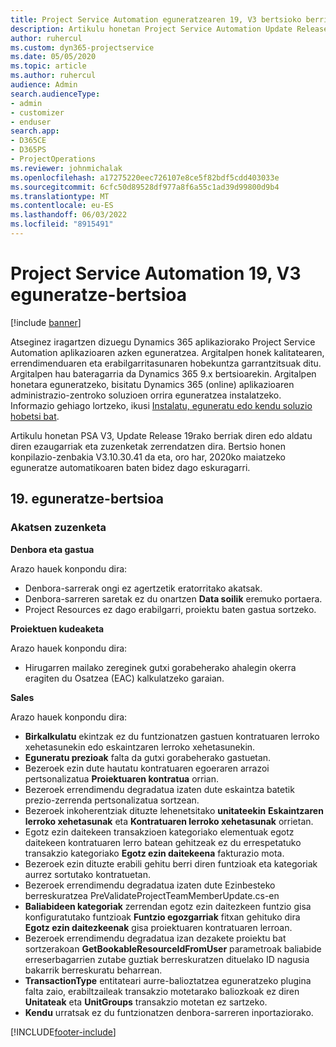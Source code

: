 ```yaml
---
title: Project Service Automation eguneratzearen 19, V3 bertsioko berrikuntzak edo aldaketak
description: Artikulu honetan Project Service Automation Update Release 19, V3-n eskuragarri dauden ezaugarriak eta zuzenketak zerrendatzen dira.
author: ruhercul
ms.custom: dyn365-projectservice
ms.date: 05/05/2020
ms.topic: article
ms.author: ruhercul
audience: Admin
search.audienceType:
- admin
- customizer
- enduser
search.app:
- D365CE
- D365PS
- ProjectOperations
ms.reviewer: johnmichalak
ms.openlocfilehash: a17275220eec726107e8ce5f82bdf5cdd403033e
ms.sourcegitcommit: 6cfc50d89528df977a8f6a55c1ad39d99800d9b4
ms.translationtype: MT
ms.contentlocale: eu-ES
ms.lasthandoff: 06/03/2022
ms.locfileid: "8915491"
---
```

# <a name="project-service-automation-update-release-19-v3"></a>Project Service Automation 19, V3 eguneratze-bertsioa

[!include [banner](../includes/psa-now-project-operations.md)]

Atseginez iragartzen dizuegu Dynamics 365 aplikaziorako Project Service Automation aplikazioaren azken eguneratzea. Argitalpen honek kalitatearen, errendimenduaren eta erabilgarritasunaren hobekuntza garrantzitsuak ditu. Argitalpen hau bateragarria da Dynamics 365 9.x bertsioarekin. Argitalpen honetara eguneratzeko, bisitatu Dynamics 365 (online) aplikazioaren administrazio-zentroko soluzioen orrira eguneratzea instalatzeko. Informazio gehiago lortzeko, ikusi [Instalatu, eguneratu edo kendu soluzio hobetsi bat](/power-platform/admin/install-remove-preferred-solution).

Artikulu honetan PSA V3, Update Release 19rako berriak diren edo aldatu diren ezaugarriak eta zuzenketak zerrendatzen dira. Bertsio honen konpilazio-zenbakia V3.10.30.41 da eta, oro har, 2020ko maiatzeko eguneratze automatikoaren baten bidez dago eskuragarri.

## <a name="update-release-19"></a>19. eguneratze-bertsioa

### <a name="bug-fixes"></a>Akatsen zuzenketa

**Denbora eta gastua**

Arazo hauek konpondu dira: 

- Denbora-sarrerak ongi ez agertzetik eratorritako akatsak.
- Denbora-sarreren saretak ez du onartzen **Data soilik** eremuko portaera.
- Project Resources ez dago erabilgarri, proiektu baten gastua sortzeko.

**Proiektuen kudeaketa**

Arazo hauek konpondu dira: 

-  Hirugarren mailako zereginek gutxi gorabeherako ahalegin okerra eragiten du Osatzea (EAC) kalkulatzeko garaian.

**Sales**

Arazo hauek konpondu dira: 

- **Birkalkulatu** ekintzak ez du funtzionatzen gastuen kontratuaren lerroko xehetasunekin edo eskaintzaren lerroko xehetasunekin.
- **Eguneratu prezioak** falta da gutxi gorabeherako gastuetan.
-  Bezeroek ezin dute hautatu kontratuaren egoeraren arrazoi pertsonalizatua **Proiektuaren kontratua** orrian.
- Bezeroek errendimendu degradatua izaten dute eskaintza batetik prezio-zerrenda pertsonalizatua sortzean.
- Bezeroek inkoherentziak dituzte lehenetsitako **unitateekin** **Eskaintzaren lerroko xehetasunak** eta **Kontratuaren lerroko xehetasunak** orrietan.
- Egotz ezin daitekeen transakzioen kategoriako elementuak egotz daitekeen kontratuaren lerro batean gehitzeak ez du errespetatuko transakzio kategoriako **Egotz ezin daitekeena** fakturazio mota.
- Bezeroek ezin dituzte erabili gehitu berri diren funtzioak eta kategoriak aurrez sortutako kontratuetan.
- Bezeroek errendimendu degradatua izaten dute Ezinbesteko berreskuratzea PreValidateProjectTeamMemberUpdate.cs-en
- **Baliabideen kategoriak** zerrendan egotz ezin daitezkeen funtzio gisa konfiguratutako funtzioak **Funtzio egozgarriak** fitxan gehituko dira **Egotz ezin daitezkeenak** gisa proiektuaren kontratuaren lerroan.
- Bezeroek errendimendu degradatua izan dezakete proiektu bat sortzerakoan **GetBookableResourceIdFromUser** parametroak baliabide erreserbagarrien zutabe guztiak berreskuratzen dituelako ID nagusia bakarrik berreskuratu beharrean.
- **TransactionType** entitateari aurre-balioztatzea eguneratzeko plugina falta zaio, erabiltzaileak transakzio motetarako baliozkoak ez diren **Unitateak** eta **UnitGroups** transakzio motetan ez sartzeko.
- **Kendu** urratsak ez du funtzionatzen denbora-sarreren inportaziorako.


[!INCLUDE[footer-include](../includes/footer-banner.md)]
